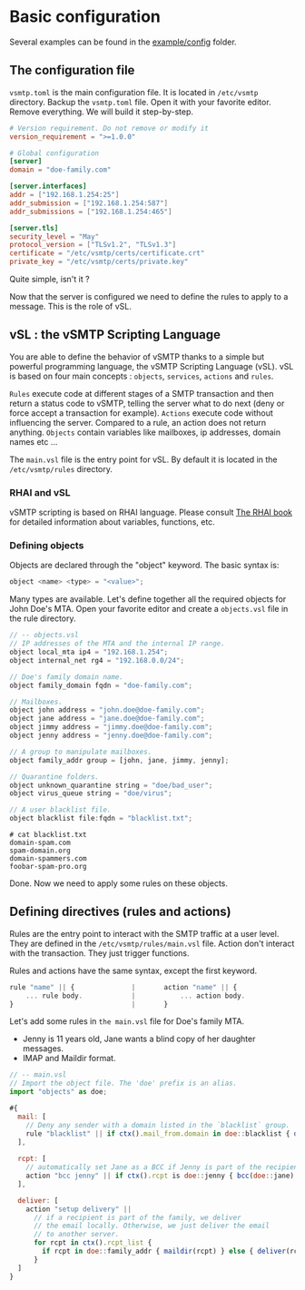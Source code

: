# Basic configuration

Several examples can be found in the [example/config](https://github.com/viridIT/vSMTP/tree/main/examples/) folder.

## The configuration file

`vsmtp.toml` is the main configuration file. It is located in `/etc/vsmtp` directory. Backup the `vsmtp.toml` file. Open it with your favorite editor. Remove everything.
We will build it step-by-step.

```toml
# Version requirement. Do not remove or modify it 
version_requirement = ">=1.0.0"

# Global configuration
[server]
domain = "doe-family.com"         

[server.interfaces]
addr = ["192.168.1.254:25"]
addr_submission = ["192.168.1.254:587"]
addr_submissions = ["192.168.1.254:465"]

[server.tls]
security_level = "May"
protocol_version = ["TLSv1.2", "TLSv1.3"]
certificate = "/etc/vsmtp/certs/certificate.crt"
private_key = "/etc/vsmtp/certs/private.key"
```

Quite simple, isn't it ?

Now that the server is configured we need to define the rules to apply to a message. This is the role of vSL.

## vSL : the vSMTP Scripting Language

You are able to define the behavior of vSMTP thanks to a simple but powerful programming language, the vSMTP Scripting Language (vSL). vSL is based on four main concepts : `objects`, `services`, `actions` and `rules`.

`Rules` execute code at different stages of a SMTP transaction and then return a status code to vSMTP, telling the server what to do next (deny or force accept a transaction for example).
`Actions` execute code without influencing the server. Compared to a rule, an action does not return anything.
`Objects` contain variables like mailboxes, ip addresses, domain names etc ...

The `main.vsl` file is the entry point for vSL. By default it is located in the `/etc/vsmtp/rules` directory.

### RHAI and vSL

vSMTP scripting is based on RHAI language. Please consult [The RHAI book] for detailed information about variables, functions, etc.

[The RHAI book]: https://rhai.rs/book/

### Defining objects

Objects are declared through the "object" keyword. The basic syntax is:

```c
object <name> <type> = "<value>";
```

Many types are available. Let's define together all the required objects for John Doe's MTA.
Open your favorite editor and create a `objects.vsl` file in the rule directory.

```javascript
// -- objects.vsl
// IP addresses of the MTA and the internal IP range.
object local_mta ip4 = "192.168.1.254";
object internal_net rg4 = "192.168.0.0/24";

// Doe's family domain name.
object family_domain fqdn = "doe-family.com";

// Mailboxes.
object john address = "john.doe@doe-family.com";
object jane address = "jane.doe@doe-family.com";
object jimmy address = "jimmy.doe@doe-family.com";
object jenny address = "jenny.doe@doe-family.com";

// A group to manipulate mailboxes.
object family_addr group = [john, jane, jimmy, jenny];

// Quarantine folders.
object unknown_quarantine string = "doe/bad_user";
object virus_queue string = "doe/virus";

// A user blacklist file.
object blacklist file:fqdn = "blacklist.txt";
```

```shell
# cat blacklist.txt
domain-spam.com
spam-domain.org
domain-spammers.com
foobar-spam-pro.org
```

Done. Now we need to apply some rules on these objects.

## Defining directives (rules and actions)

Rules are the entry point to interact with the SMTP traffic at a user level. They are defined in the `/etc/vsmtp/rules/main.vsl` file. Action don't interact with the transaction. They just trigger functions.

Rules and actions have the same syntax, except the first keyword.

```javascript
rule "name" || {              |       action "name" || {
    ... rule body.            |           ... action body.
}                             |       }
```

Let's add some rules in `the main.vsl` file for Doe's family MTA. 

- Jenny is 11 years old, Jane wants a blind copy of her daughter messages.
- IMAP and Maildir format.

```javascript
// -- main.vsl
// Import the object file. The 'doe' prefix is an alias.
import "objects" as doe;

#{
  mail: [
    // Deny any sender with a domain listed in the `blacklist` group.
    rule "blacklist" || if ctx().mail_from.domain in doe::blacklist { deny() } else { next() }
  ],
   
  rcpt: [
    // automatically set Jane as a BCC if Jenny is part of the recipients.
    action "bcc jenny" || if ctx().rcpt is doe::jenny { bcc(doe::jane) },
  ],

  deliver: [
    action "setup delivery" ||
      // if a recipient is part of the family, we deliver
      // the email locally. Otherwise, we just deliver the email
      // to another server.
      for rcpt in ctx().rcpt_list {
        if rcpt in doe::family_addr { maildir(rcpt) } else { deliver(rcpt) }
      }
  ]
}
```

